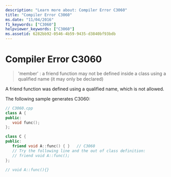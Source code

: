 ```yaml
---
description: "Learn more about: Compiler Error C3060"
title: "Compiler Error C3060"
ms.date: "11/04/2016"
f1_keywords: ["C3060"]
helpviewer_keywords: ["C3060"]
ms.assetid: 6282bb92-0546-4b59-9435-d3840bf93bdb
---
```

# Compiler Error C3060

> 'member' : a friend function may not be defined inside a class using a qualified name (it may only be declared)

A friend function was defined using a qualified name, which is not allowed.

The following sample generates C3060:

```cpp
// C3060.cpp
class A {
public:
   void func();
};

class C {
public:
   friend void A::func() { }   // C3060
   // Try the following line and the out of class definition:
   // friend void A::func();
};

// void A::func(){}
```
